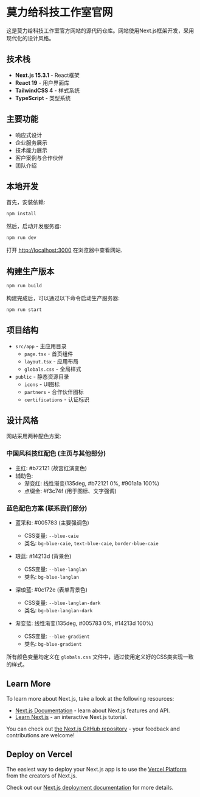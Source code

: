 # 莫力给科技工作室官网

这是莫力给科技工作室官方网站的源代码仓库。网站使用Next.js框架开发，采用现代化的设计风格。

## 技术栈

- **Next.js 15.3.1** - React框架
- **React 19** - 用户界面库
- **TailwindCSS 4** - 样式系统
- **TypeScript** - 类型系统

## 主要功能

- 响应式设计
- 企业服务展示
- 技术能力展示
- 客户案例与合作伙伴
- 团队介绍

## 本地开发

首先，安装依赖:

```bash
npm install
```

然后，启动开发服务器:

```bash
npm run dev
```

打开 [http://localhost:3000](http://localhost:3000) 在浏览器中查看网站.

## 构建生产版本

```bash
npm run build
```

构建完成后，可以通过以下命令启动生产服务器:

```bash
npm run start
```

## 项目结构

- `src/app` - 主应用目录
  - `page.tsx` - 首页组件
  - `layout.tsx` - 应用布局
  - `globals.css` - 全局样式
- `public` - 静态资源目录
  - `icons` - UI图标
  - `partners` - 合作伙伴图标
  - `certifications` - 认证标识

## 设计风格

网站采用两种配色方案:

### 中国风科技红配色 (主页与其他部分)
- 主红: #b72121 (故宫红演变色)
- 辅助色:
  - 渐变红: 线性渐变(135deg, #b72121 0%, #901a1a 100%)
  - 点缀金: #f3c74f (用于图标、文字强调)

### 蓝色配色方案 (联系我们部分)
- 蓝采和: #005783 (主要强调色)
  - CSS变量: `--blue-caie`
  - 类名: `bg-blue-caie`, `text-blue-caie`, `border-blue-caie`
  
- 琅蓝: #14213d (背景色)
  - CSS变量: `--blue-langlan`
  - 类名: `bg-blue-langlan`

- 深琅蓝: #0c172e (表单背景色)
  - CSS变量: `--blue-langlan-dark`
  - 类名: `bg-blue-langlan-dark`

- 渐变蓝: 线性渐变(135deg, #005783 0%, #14213d 100%)
  - CSS变量: `--blue-gradient`
  - 类名: `bg-blue-gradient`

所有颜色变量均定义在 `globals.css` 文件中，通过使用定义好的CSS类实现一致的样式。

## Learn More

To learn more about Next.js, take a look at the following resources:

- [Next.js Documentation](https://nextjs.org/docs) - learn about Next.js features and API.
- [Learn Next.js](https://nextjs.org/learn) - an interactive Next.js tutorial.

You can check out [the Next.js GitHub repository](https://github.com/vercel/next.js) - your feedback and contributions are welcome!

## Deploy on Vercel

The easiest way to deploy your Next.js app is to use the [Vercel Platform](https://vercel.com/new?utm_medium=default-template&filter=next.js&utm_source=create-next-app&utm_campaign=create-next-app-readme) from the creators of Next.js.

Check out our [Next.js deployment documentation](https://nextjs.org/docs/app/building-your-application/deploying) for more details.
